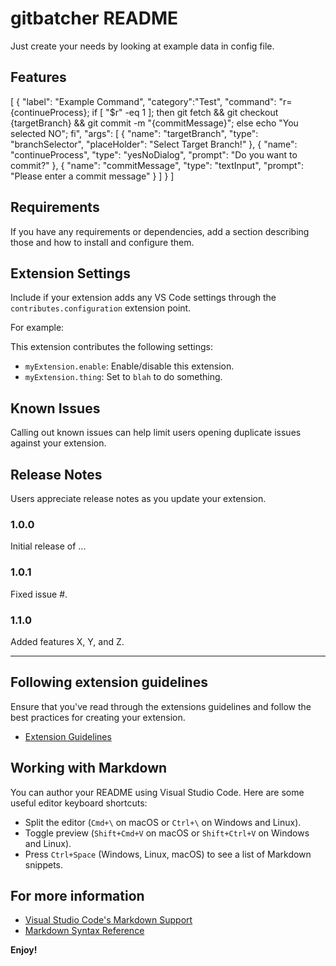 # gitbatcher README

Just create your needs by looking at example data in config file.

## Features

[
    {
        "label": "Example Command",
        "category":"Test",
        "command": "r={continueProcess}; if [ \"$r\" -eq 1 ]; then git fetch && git checkout {targetBranch} && git commit -m \"{commitMessage}\"; else echo \"You selected NO\"; fi",
        "args": [
            {
                "name": "targetBranch",
                "type": "branchSelector",
                "placeHolder": "Select Target Branch!"
            },
            {
                "name": "continueProcess",
                "type": "yesNoDialog",
                "prompt": "Do you want to commit?"
            },
            {
                "name": "commitMessage",
                "type": "textInput",
                "prompt": "Please enter a commit message"
            }
        ]
    }
]

## Requirements

If you have any requirements or dependencies, add a section describing those and how to install and configure them.

## Extension Settings

Include if your extension adds any VS Code settings through the `contributes.configuration` extension point.

For example:

This extension contributes the following settings:

* `myExtension.enable`: Enable/disable this extension.
* `myExtension.thing`: Set to `blah` to do something.

## Known Issues

Calling out known issues can help limit users opening duplicate issues against your extension.

## Release Notes

Users appreciate release notes as you update your extension.

### 1.0.0

Initial release of ...

### 1.0.1

Fixed issue #.

### 1.1.0

Added features X, Y, and Z.

---

## Following extension guidelines

Ensure that you've read through the extensions guidelines and follow the best practices for creating your extension.

* [Extension Guidelines](https://code.visualstudio.com/api/references/extension-guidelines)

## Working with Markdown

You can author your README using Visual Studio Code. Here are some useful editor keyboard shortcuts:

* Split the editor (`Cmd+\` on macOS or `Ctrl+\` on Windows and Linux).
* Toggle preview (`Shift+Cmd+V` on macOS or `Shift+Ctrl+V` on Windows and Linux).
* Press `Ctrl+Space` (Windows, Linux, macOS) to see a list of Markdown snippets.

## For more information

* [Visual Studio Code's Markdown Support](http://code.visualstudio.com/docs/languages/markdown)
* [Markdown Syntax Reference](https://help.github.com/articles/markdown-basics/)

**Enjoy!**

